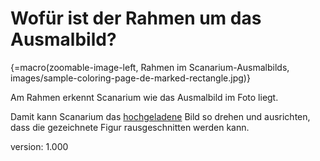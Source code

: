 # Wofür ist der Rahmen um das Ausmalbild?

{=macro(zoomable-image-left, Rahmen im Scanarium-Ausmalbilds, images/sample-coloring-page-de-marked-rectangle.jpg)}

Am Rahmen erkennt Scanarium wie das Ausmalbild im Foto liegt.

Damit kann Scanarium das [hochgeladene](#scanning) Bild so drehen und ausrichten, dass die gezeichnete Figur rausgeschnitten werden kann.

version: 1.000
